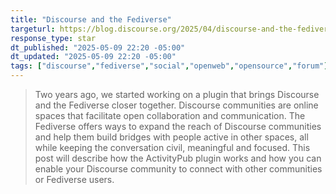 ```yaml
---
title: "Discourse and the Fediverse"
targeturl: https://blog.discourse.org/2025/04/discourse-and-the-fediverse/
response_type: star
dt_published: "2025-05-09 22:20 -05:00"
dt_updated: "2025-05-09 22:20 -05:00"
tags: ["discourse","fediverse","social","openweb","opensource","forum"]
---
```


> Two years ago, we started working on a plugin that brings Discourse and the Fediverse closer together. Discourse communities are online spaces that facilitate open collaboration and communication. The Fediverse offers ways to expand the reach of Discourse communities and help them build bridges with people active in other spaces, all while keeping the conversation civil, meaningful and focused. This post will describe how the ActivityPub plugin works and how you can enable your Discourse community to connect with other communities or Fediverse users.